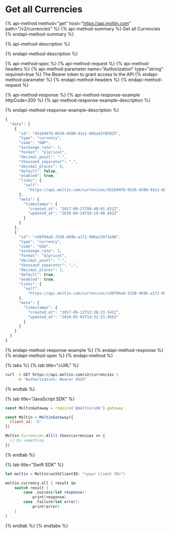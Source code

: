 # Get all Currencies

{% api-method method="get" host="https://api.moltin.com" path="/v2/currencies" %}
{% api-method-summary %}
Get all Currencies
{% endapi-method-summary %}

{% api-method-description %}

{% endapi-method-description %}

{% api-method-spec %}
{% api-method-request %}
{% api-method-headers %}
{% api-method-parameter name="Authorization" type="string" required=true %}
The Bearer token to grant access to the API
{% endapi-method-parameter %}
{% endapi-method-headers %}
{% endapi-method-request %}

{% api-method-response %}
{% api-method-response-example httpCode=200 %}
{% api-method-response-example-description %}

{% endapi-method-response-example-description %}

```javascript
{
  "data": [
    {
      "id": "451b94f8-0536-4580-91e1-68bad2f05925",
      "type": "currency",
      "code": "GBP",
      "exchange_rate": 1,
      "format": "£{price}",
      "decimal_point": ".",
      "thousand_separator": ",",
      "decimal_places": 0,
      "default": false,
      "enabled": true,
      "links": {
        "self":
          "https://api.moltin.com/currencies/451b94f8-0536-4580-91e1-68bad2f05925"
      },
      "meta": {
        "timestamps": {
          "created_at": "2017-09-27T08:48:01.821Z",
          "updated_at": "2018-04-24T19:19:40.941Z"
        }
      }
    },
    {
      "id": "cd9f04a9-2338-469b-a1f2-096ac5973a90",
      "type": "currency",
      "code": "USD",
      "exchange_rate": 1,
      "format": "${price}",
      "decimal_point": ".",
      "thousand_separator": ",",
      "decimal_places": 2,
      "default": true,
      "enabled": true,
      "links": {
        "self":
          "https://api.moltin.com/currencies/cd9f04a9-2338-469b-a1f2-096ac5973a90"
      },
      "meta": {
        "timestamps": {
          "created_at": "2017-06-12T13:36:23.541Z",
          "updated_at": "2018-05-01T14:32:53.956Z"
        }
      }
    }
  ]
}
```
{% endapi-method-response-example %}
{% endapi-method-response %}
{% endapi-method-spec %}
{% endapi-method %}

{% tabs %}
{% tab title="cURL" %}
```bash
curl -X GET https://api.moltin.com/v2/currencies \
     -H "Authorization: Bearer XXXX"
```
{% endtab %}

{% tab title="JavaScript SDK" %}
```javascript
const MoltinGateway = require('@moltin/sdk').gateway

const Moltin = MoltinGateway({
  client_id: 'X'
})

Moltin.Currencies.All().then(currencies => {
  // Do something
})
```
{% endtab %}

{% tab title="Swift SDK" %}
```swift
let moltin = Moltin(withClientID: "<your client ID>")

moltin.currency.all { result in
    switch result {
        case .success(let response):
            print(response)
        case .failure(let error):
            print(error)
    }
}
```
{% endtab %}
{% endtabs %}

